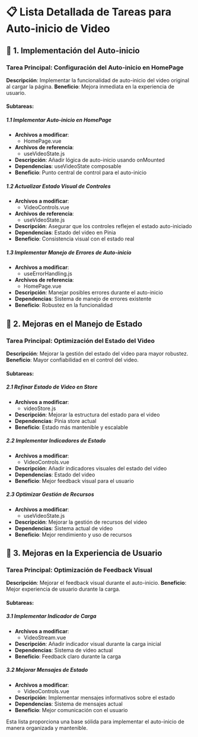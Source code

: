# 📋 Lista Detallada de Tareas para Auto-inicio de Video

## 🎯 1. Implementación del Auto-inicio
### Tarea Principal: Configuración del Auto-inicio en HomePage
**Descripción**: Implementar la funcionalidad de auto-inicio del video original al cargar la página.
**Beneficio**: Mejora inmediata en la experiencia de usuario.

#### Subtareas:

##### 1.1 Implementar Auto-inicio en HomePage
- **Archivos a modificar**: 
  - HomePage.vue
- **Archivos de referencia**: 
  - useVideoState.js
- **Descripción**: Añadir lógica de auto-inicio usando onMounted
- **Dependencias**: useVideoState composable
- **Beneficio**: Punto central de control para el auto-inicio

##### 1.2 Actualizar Estado Visual de Controles
- **Archivos a modificar**: 
  - VideoControls.vue
- **Archivos de referencia**:
  - useVideoState.js
- **Descripción**: Asegurar que los controles reflejen el estado auto-iniciado
- **Dependencias**: Estado del video en Pinia
- **Beneficio**: Consistencia visual con el estado real

##### 1.3 Implementar Manejo de Errores de Auto-inicio
- **Archivos a modificar**:
  - useErrorHandling.js
- **Archivos de referencia**:
  - HomePage.vue
- **Descripción**: Manejar posibles errores durante el auto-inicio
- **Dependencias**: Sistema de manejo de errores existente
- **Beneficio**: Robustez en la funcionalidad

## 🎯 2. Mejoras en el Manejo de Estado
### Tarea Principal: Optimización del Estado del Video
**Descripción**: Mejorar la gestión del estado del video para mayor robustez.
**Beneficio**: Mayor confiabilidad en el control del video.

#### Subtareas:

##### 2.1 Refinar Estado de Video en Store
- **Archivos a modificar**:
  - videoStore.js
- **Descripción**: Mejorar la estructura del estado para el video
- **Dependencias**: Pinia store actual
- **Beneficio**: Estado más mantenible y escalable

##### 2.2 Implementar Indicadores de Estado
- **Archivos a modificar**:
  - VideoControls.vue
- **Descripción**: Añadir indicadores visuales del estado del video
- **Dependencias**: Estado del video
- **Beneficio**: Mejor feedback visual para el usuario

##### 2.3 Optimizar Gestión de Recursos
- **Archivos a modificar**:
  - useVideoState.js
- **Descripción**: Mejorar la gestión de recursos del video
- **Dependencias**: Sistema actual de video
- **Beneficio**: Mejor rendimiento y uso de recursos

## 🎯 3. Mejoras en la Experiencia de Usuario
### Tarea Principal: Optimización de Feedback Visual
**Descripción**: Mejorar el feedback visual durante el auto-inicio.
**Beneficio**: Mejor experiencia de usuario durante la carga.

#### Subtareas:

##### 3.1 Implementar Indicador de Carga
- **Archivos a modificar**:
  - VideoStream.vue
- **Descripción**: Añadir indicador visual durante la carga inicial
- **Dependencias**: Sistema de video actual
- **Beneficio**: Feedback claro durante la carga

##### 3.2 Mejorar Mensajes de Estado
- **Archivos a modificar**:
  - VideoControls.vue
- **Descripción**: Implementar mensajes informativos sobre el estado
- **Dependencias**: Sistema de mensajes actual
- **Beneficio**: Mejor comunicación con el usuario

Esta lista proporciona una base sólida para implementar el auto-inicio de manera organizada y mantenible.